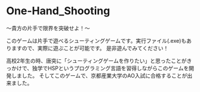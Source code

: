 # One-Hand_Shooting
〜貴方の片手で限界を突破せよ！〜

このゲームは片手で遊べるシューティングゲームです。実行ファイル(.exe)もありますので、実際に遊ぶことが可能です。
是非遊んでみてください！

高校2年生の時、唐突に「シューティングゲームを作りたい」と思ったことがきっかけで、独学でHSPというプログラミング言語を習得しながらこのゲームを開発しました。
そしてこのゲームで、京都産業大学のAO入試に合格することが出来ました。
